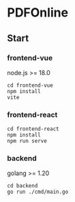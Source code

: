 # PDFOnline

## Start

### frontend-vue

node.js >= 18.0

```shell
cd frontend-vue
npm install
vite
```

### frontend-react

```shell
cd frontend-react
npm install
npm run serve
```

### backend

golang >= 1.20

```
cd backend
go run ./cmd/main.go
```